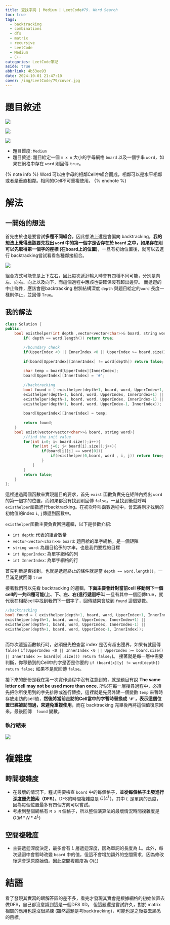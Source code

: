 ```yaml
---
title: 查找字詞 | Medium | LeetCode#79. Word Search
toc: true
tags:
  - backtracking
  - combinations
  - dfs
  - matrix
  - recursive
  - LeetCode
  - Medium
  - C++
categories: LeetCode筆記
aside: true
abbrlink: 4b53ee93
date: 2024-10-01 21:47:10
cover: /img/LeetCode/79/cover.jpg
---
```


# 題目敘述

![](/img/LeetCode/79/question1.jpeg)

![](/img/LeetCode/79/question2.jpeg)

![](/img/LeetCode/79/question3.jpeg)

- 題目難度: `Medium`
- 題目敘述: 題目給定一個 `m x n` 大小的字母網格 `board` 以及一個字串 `word`，如果在網格中存在 `word` 則回傳 `true`。

{% note info %}
Word 可以由字母的相鄰Cell中組合而成，相鄰可以是水平相鄰或者是垂直相鄰。相同的Cell不可重複使用。
{% endnote %}

# 解法

## 一開始的想法

首先由於也是要嘗試**多種不同組合**，因此想法上還是會偏向 backtracking，**我的想法上覺得應該要先找出 `word` 中的第一個字是否存在於 `board` 之中，如果存在則可以先取得第一個字的座標 (在board上的位置)**，一旦有初始位置後，就可以去進行 backtracking嘗試看看各種鄰接組合。

![](/img/LeetCode/79/algo.png)


組合方式可能會是上下左右，因此每次遞迴輸入時會有四種不同可能，分別是向左、向右、向上以及向下，而這個過程中應該也要確保沒有超出邊界。 而遞迴的中止條件，應該會是backtracking 樹狀結構深度 `depth` 與題目給定的`word` 長度一樣則停止，並回傳 `True`。

## 我的解法

```cpp
class Solution {
public:
    bool existhelper(int depth ,vector<vector<char>>& board, string word, int UpperIndex, int InnerIndex){
        if( depth == word.length()) return true;

        //boundary check
        if(UpperIndex <0 || InnerIndex <0 || UpperIndex >= board.size() || InnerIndex >= board[0].size()) return false;
        
        if(board[UpperIndex][InnerIndex] != word[depth]) return false;
        
        char temp = board[UpperIndex][InnerIndex];
        board[UpperIndex][InnerIndex] = '#';
        
        //backtracking
        bool found = ( existhelper(depth+1, board, word, UpperIndex+1, InnerIndex) || 
        existhelper(depth+1, board, word, UpperIndex, InnerIndex+1) || 
        existhelper(depth+1, board, word, UpperIndex, InnerIndex-1) || 
        existhelper(depth+1, board, word, UpperIndex-1, InnerIndex));
        
        board[UpperIndex][InnerIndex] = temp;
        
        return found;   
    }
    bool exist(vector<vector<char>>& board, string word){
        //find the init value
        for(int i=0; i< board.size();i++){
            for(int j=0; j< board[i].size();j++){
                if(board[i][j] == word[0]){
                    if(existhelper(0,board, word , i, j)) return true;
                }
            }
        }
        return false;
    }
};
```

這裡透過兩個函數來實現題目的要求，首先 `exist` 函數負責先在矩陣內找出 `word`的第一個字的位置，而如果都沒有找到則回傳 `false`。一旦找到後就呼叫 `existhelper`函數進行backtracking。在初次呼叫函數過程中，會去將剛才找到的初始值的index `i`, `j`傳遞到函數中。


`existhelper`函數主要負責回溯邏輯，以下是參數介紹:
- `int depth`: 代表的組合數量
- `vector<vector<char>>& board`: 題目給的單字網格，是一個矩陣
- `string word`: 為題目給予的字串，也是我們要找的目標
- `int UpperIndex`: 為單字網格的列
- `int InnerIndex`: 為單字網格的行

首先判斷是否找到，也就是遞迴終止的條件就是當 `depth == word.length()`，一旦滿足就回傳 `true`

接著我們可以先看 backtracking 的邏輯，**下面主要會針對當前cell 移動到下一個cell的一共四種可能(上、下、左、右)進行遞迴呼叫** 一旦有其中一個回傳true，就代表在相鄰cell中找到我們下一個字了，回傳結果會放到 `found` 這個變數。

```cpp
//backtracking
bool found = ( existhelper(depth+1, board, word, UpperIndex+1, InnerIndex) || 
existhelper(depth+1, board, word, UpperIndex, InnerIndex+1) || 
existhelper(depth+1, board, word, UpperIndex, InnerIndex-1) || 
existhelper(depth+1, board, word, UpperIndex-1, InnerIndex));
        
```

而每次遞迴函數執行時，必須優先檢查當 index 是否有超出邊界，如果有就回傳 `false` ( `if(UpperIndex <0 || InnerIndex <0 || UpperIndex >= board.size() || InnerIndex >= board[0].size()) return false;`)。 接著就是每一層中需要判斷，你移動到的Cell中的字是否是你要的 `if (board[x][y] != word[depth]) return false;` 如果不是就回傳 `false`。


接下來的部份是我在第一次實作過程中沒有注意到的，就是題目有說 **The same letter cell may not be used more than once.** 所以在每一層搜尋過程中，必須先把你所使用到的字先排除或進行替換，這裡就是先另外建一個變數 `temp` 來暫時存放走訪的cell值，**然後將當前走訪的Cell當中的字暫時替換成 `'#'`，表示這個位置已經被訪問過，來避免重複使用**，而在 backtracking 完畢後再將這個值復原回來。最後回傳　`found` 變數。

### 執行結果

![](/img/LeetCode/79/result.jpeg)


# 複雜度

## 時間複雜度

- 在最壞的情況下，程式需要檢查 `board` 中的每個格子，**並從每個格子出發進行深度優先搜索（DFS）**。DFS的時間複雜度是 $O(4^L)$，其中 $L$ 是單詞的長度，因為每個位置最多有四個方向可以嘗試。
- 考慮到整個網格有 `M x N` 個格子，所以整個演算法的最壞情況時間複雜度是 $O(M * N * 4^L)$

## 空間複雜度

- 主要遞迴深度決定，最多會有 $L$ 層遞迴深度，因為單詞的長度為 $L$。此外，每次遞迴中會暫時改變 `board` 中的值，但這不會增加額外的空間需求，因為修改後還會還原原始值。因此空間複雜度為 $O(L)$

# 結語

看了發現其實寫的跟解答區的差不多，看完才發現其實會是根據網格的初始位置去做DFS，自己都沒意識到這是一個DFS XD。 但這題還是嘗試許久，對於 matrix 相關的應用也還沒很熟練 (雖然這題是考backtracking)，可能也是之後要去熟悉的目標。